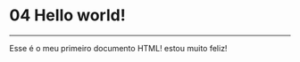 <!DOCTYPE html>
<html lang="pt-br">
<head>
    <meta charset="UTF-8">
    <meta http-equiv="X-UA-Compatible" content="IE=edge">
    <meta name="viewport" content="width=device-width, initial-scale=1.0">
    <title>Primeiro código</title>
</head>
<body>
    <h1>04 Hello world!</h1>
    <hr>
    <p>Esse é o meu primeiro documento HTML! estou muito feliz!</p>
</body>
</html>